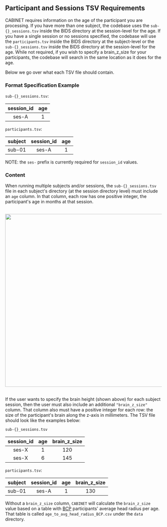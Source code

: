 ## Participant and Sessions TSV Requirements

CABINET requires information on the age of the participant you are processing. If you have more than one subject, the codebase uses the `sub-{}_sessions.tsv` inside the BIDS directory at the session-level for the age. If you have a single session or no sessions specified, the codebase will use the `participants.tsv` inside the BIDS directory at the subject-level or the `sub-{}_sessions.tsv` inside the BIDS directory at the session-level for the age. While not required, if you wish to specify a brain_z_size for your participants, the codebase will search in the same location as it does for the age.

Below we go over what each TSV file should contain.

### Format Specification Example

`sub-{}_sessions.tsv`:

| session_id | age |
|:-:|:-:|
| ses-A | 1 |

`participants.tsv`:

| subject | session_id | age |
|:-:|:-:|:-:|
| sub-01 | ses-A | 1 |

NOTE: the `ses-` prefix is currently required for `session_id` values.

### Content

When running multiple subjects and/or sessions, the `sub-{}_sessions.tsv` file in each subject's directory (at the session directory level) must include an `age` column. In that column, each row has one positive integer, the participant's age in months at that session.

<br />
<img src="https://user-images.githubusercontent.com/102316699/184005162-0b1ebb76-3e5a-4bd3-b258-a686272e2ecc.png" width=555em style="margin-left: auto; margin-right: auto; display: block" />
<br />

If the user wants to specify the brain height (shown above) for each subject session, then the user must also include an additional `"brain_z_size"` column. That column also must have a positive integer for each row: the size of the participant's brain along the z-axis in millimeters. The TSV file should look like the examples below:

`sub-{}_sessions.tsv`

| session_id | age | brain_z_size |
|:-:|:-:|:-:|
| ses-X | 1 | 120 |
| ses-X | 6 | 145 |

`participants.tsv`:

| subject | session_id | age | brain_z_size |
|:-:|:-:|:-:|:-:|
| sub-01 | ses-A | 1 | 130 |

Without a `brain_z_size` column, `CABINET` will calculate the `brain_z_size` value based on a table with [BCP](https://babyconnectomeproject.org/) participants' average head radius per age. That table is called `age_to_avg_head_radius_BCP.csv` under the `data` directory.
